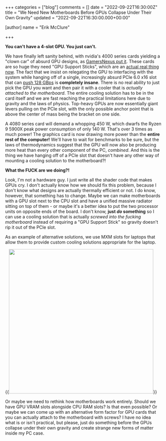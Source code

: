 +++
categories = ["blog"]
comments = []
date = "2022-09-22T16:30:00Z"
title = "We Need New Motherboards Before GPUs Collapse Under Their Own Gravity"
updated = "2022-09-22T16:30:00.000+00:00"

[author]
name = "Erik McClure"

+++

**You can't have a 4-slot GPU. You just can't.**
 
We have finally left sanity behind, with nvidia's 4000 series cards yielding a "clown car" of absurd GPU designs, as [GamersNexus put it](https://www.youtube.com/watch?v=mGARjRBJRX8). These cards are so huge they need "GPU Support Sticks", which are an [actual real thing now](https://www.pcworld.com/article/1072925/custom-nvidia-geforce-rtx-4090-4080s-graphics-cards-insane.html). The fact that we insist on relegating the GPU to interfacing with the system while hanging off of a single, increasingly absurd PCIe 6.0 x16 slot that can [push 128 GBps](https://www.anandtech.com/show/17203/pcie-60-specification-finalized-x16-slots-to-reach-128gbps) is **completely insane**. There is no real ability to just pick the GPU you want and then pair it with a cooler that is *actually attached to the motherboard*. The entire cooling solution has to be in the card itself and we are fast reaching the practical limitations here due to gravity and the laws of physics. Top-heavy GPUs are now essentially giant levers pulling on the PCIe slot, with the only possible anchor point that is above the center of mass being the bracket on one side.

A 4080 series card will demand a whopping 450 W, which dwarfs the Ryzen 9 5900X peak power consumption of only 140 W. That's over 3 times as much power! The graphics card is now drawing more power than the **entire rest of the computer!** We'll have to wait for benchmarks to be sure, but the laws of thermodynamics suggest that the GPU will now also be producing more heat than every other component of the PC, *combined*. And this is the thing we have hanging off of a PCIe slot that doesn't have any other way of mounting a cooling solution to the motherboard?!

**What the FUCK are we doing?!**

Look, I'm not a hardware guy. I just write all the shader code that makes GPUs cry. I don't actually know how we should fix this problem, because I don't know what designs are actually thermally efficient or not. I do know, however, that something has to change. Maybe we can make motherboards with a GPU slot next to the CPU slot and have a unified massive radiator sitting on top of them - or maybe it's a better idea to put the two processor units on opposite ends of the board. I don't know, **just *do* something** so I can use a cooling solution that is actually *screwed into the fucking motherboard* instead of requiring a "GPU Support Stick" so gravity doesn't rip it out of the PCIe slot.

As an example of alternative solutions, we use MXM slots for laptops that allow them to provide custom cooling solutions appropriate for the laptop.

{{<img src="https://m.media-amazon.com/images/I/71QOqoCJ3WL._AC_SX466_.jpg" width="466" >}}

Or maybe we need to rethink how motherboards work entirely. Should we have GPU VRAM slots alongside CPU RAM slots? Is that even possible? Or maybe we can come up with an alternative form factor for GPU cards that you can actually attach to the motherboard with screws? I have no idea what is or isn't practical, but please, just do something before the GPUs collapse under their own gravity and create strange new forms of matter inside my PC case.